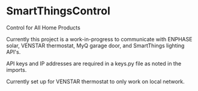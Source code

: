 # SmartThingsControl
Control for All Home Products

Currently this project is a work-in-progress to communicate with
ENPHASE solar, VENSTAR thermostat, MyQ garage door, and SmartThings lighting API's.

API keys and IP addresses are required in a keys.py file as noted in the imports.

Currently set up for VENSTAR thermostat to only work on local network.
